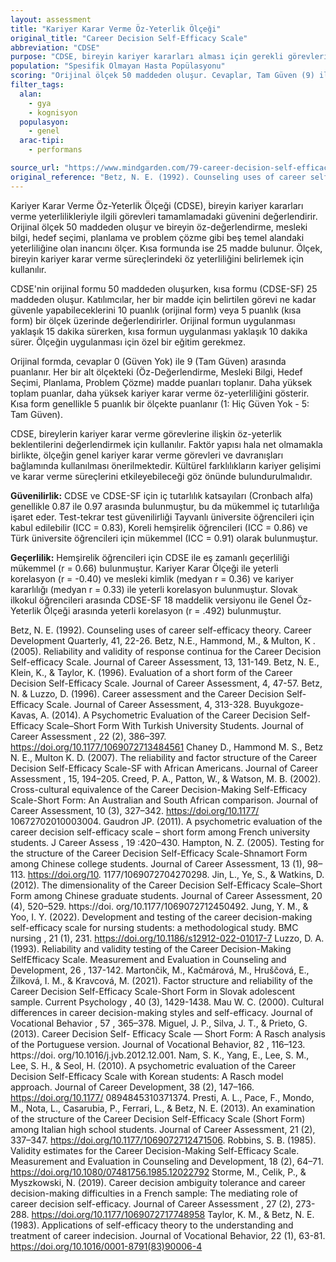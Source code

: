 ```yaml
---
layout: assessment
title: "Kariyer Karar Verme Öz-Yeterlik Ölçeği"
original_title: "Career Decision Self-Efficacy Scale"
abbreviation: "CDSE"
purpose: "CDSE, bireyin kariyer kararları alması için gerekli görevleri başarıyla tamamlayabileceğine olan inancını ölçer."
population: "Spesifik Olmayan Hasta Popülasyonu"
scoring: "Orijinal ölçek 50 maddeden oluşur. Cevaplar, Tam Güven (9) ile Güven Yok (0) arasında değişen 10 puanlık bir ölçekte puanlanır. Her biri 10 madde içeren ve beş kariyer seçimi yeterliliğini ölçen beş alt ölçekten oluşur: 1) Öz-Değerlendirme, 2) Mesleki Bilgi, 3) Hedef Seçimi, 4) Planlama, 5) Problem Çözme. Madde puanları toplanır. Daha yüksek puanlar, daha yüksek kariyer kararı öz-yeterlik düzeylerini gösterir. Maksimum puan 450'dir (her alt ölçek için maksimum 90)."
filter_tags:
  alan:
    - gya
    - kognisyon
  populasyon:
    - genel
  arac-tipi:
    - performans

source_url: "https://www.mindgarden.com/79-career-decision-self-efficacy-scale#horizontalTab3"
original_reference: "Betz, N. E. (1992). Counseling uses of career self-efficacy theory. Career Development Quarterly, 41, 22-26."
---
```






Kariyer Karar Verme Öz-Yeterlik Ölçeği (CDSE), bireyin kariyer kararları verme yeterlilikleriyle ilgili görevleri tamamlamadaki güvenini değerlendirir. Orijinal ölçek 50 maddeden oluşur ve bireyin öz-değerlendirme, mesleki bilgi, hedef seçimi, planlama ve problem çözme gibi beş temel alandaki yeterliliğine olan inancını ölçer. Kısa formunda ise 25 madde bulunur. Ölçek, bireyin kariyer karar verme süreçlerindeki öz yeterliliğini belirlemek için kullanılır.


CDSE'nin orijinal formu 50 maddeden oluşurken, kısa formu (CDSE-SF) 25 maddeden oluşur. Katılımcılar, her bir madde için belirtilen görevi ne kadar güvenle yapabileceklerini 10 puanlık (orijinal form) veya 5 puanlık (kısa form) bir ölçek üzerinde değerlendirirler. Orijinal formun uygulanması yaklaşık 15 dakika sürerken, kısa formun uygulanması yaklaşık 10 dakika sürer. Ölçeğin uygulanması için özel bir eğitim gerekmez.


Orijinal formda, cevaplar 0 (Güven Yok) ile 9 (Tam Güven) arasında puanlanır. Her bir alt ölçekteki (Öz-Değerlendirme, Mesleki Bilgi, Hedef Seçimi, Planlama, Problem Çözme) madde puanları toplanır. Daha yüksek toplam puanlar, daha yüksek kariyer karar verme öz-yeterliliğini gösterir. Kısa form genellikle 5 puanlık bir ölçekte puanlanır (1: Hiç Güven Yok - 5: Tam Güven).


CDSE, bireylerin kariyer karar verme görevlerine ilişkin öz-yeterlik beklentilerini değerlendirmek için kullanılır. Faktör yapısı hala net olmamakla birlikte, ölçeğin genel kariyer karar verme görevleri ve davranışları bağlamında kullanılması önerilmektedir. Kültürel farklılıkların kariyer gelişimi ve karar verme süreçlerini etkileyebileceği göz önünde bulundurulmalıdır.


**Güvenilirlik:** CDSE ve CDSE-SF için iç tutarlılık katsayıları (Cronbach alfa) genellikle 0.87 ile 0.97 arasında bulunmuştur, bu da mükemmel iç tutarlılığa işaret eder. Test-tekrar test güvenilirliği Tayvanlı üniversite öğrencileri için kabul edilebilir (ICC = 0.83), Koreli hemşirelik öğrencileri (ICC = 0.86) ve Türk üniversite öğrencileri için mükemmel (ICC = 0.91) olarak bulunmuştur.

**Geçerlilik:** Hemşirelik öğrencileri için CDSE ile eş zamanlı geçerliliği mükemmel (r = 0.66) bulunmuştur. Kariyer Karar Ölçeği ile yeterli korelasyon (r = -0.40) ve mesleki kimlik (medyan r = 0.36) ve kariyer kararlılığı (medyan r = 0.33) ile yeterli korelasyon bulunmuştur. Slovak ilkokul öğrencileri arasında CDSE-SF 18 maddelik versiyonu ile Genel Öz-Yeterlik Ölçeği arasında yeterli korelasyon (r = .492) bulunmuştur.


Betz, N. E. (1992). Counseling uses of career self-efficacy theory.
Career Development Quarterly, 41, 22-26.
Betz, N.E., Hammond, M., & Multon, K . (2005). Reliability and validity of response continua for the Career Decision Self-efficacy Scale.
Journal of Career Assessment, 13, 131-149.
Betz, N. E., Klein, K., & Taylor, K. (1996). Evaluation of a short form of the Career Decision Self-Efficacy Scale.
Journal of Career Assessment, 4, 47-57.
Betz, N. & Luzzo, D. (1996). Career assessment and the Career Decision Self-Efficacy Scale.
Journal of Career Assessment, 4, 313-328.
Buyukgoze-Kavas, A. (2014). A Psychometric Evaluation of the Career Decision Self-Efficacy Scale–Short Form With Turkish University Students.
Journal of Career Assessment
,
22
(2), 386–397.
https://doi.org/10.1177/1069072713484561
Chaney D., Hammond M. S., Betz N. E., Multon K. D. (2007). The reliability and factor structure of the Career Decision Self-Efficacy Scale-SF with African Americans.
Journal of Career Assessment
, 15, 194–205.
Creed, P. A., Patton, W., & Watson, M. B. (2002). Cross-cultural equivalence of the Career Decision-Making Self-Efficacy Scale-Short Form: An Australian and South African comparison.
Journal of Career Assessment, 10
(3), 327–342. https://doi.org/10.1177/ 10672702010003004.
Gaudron JP. (2011). A psychometric evaluation of the career decision self-efficacy scale – short form among French university students.
J Career Assess
,
19
:420–430.
Hampton, N. Z. (2005). Testing for the structure of the Career Decision Self-Efficacy Scale-Shnamort Form among Chinese college students.
Journal of Career Assessment, 13
(1), 98–113. https://doi.org/10. 1177/1069072704270298.
Jin, L., Ye, S., & Watkins, D. (2012). The dimensionality of the Career Decision Self-Efficacy Scale–Short Form among Chinese graduate students.
Journal of Career Assessment, 20
(4), 520–529. https://doi. org/10.1177/1069072712450492.
Jung, Y. M., & Yoo, I. Y. (2022). Development and testing of the career decision-making self-efficacy scale for nursing students: a methodological study.
BMC nursing
,
21
(1), 231. https://doi.org/10.1186/s12912-022-01017-7
Luzzo, D. A. (1993). Reliability and validity testing of the Career Decision-Making SelfEfficacy Scale.
Measurement and Evaluation in Counseling and Development, 26
, 137-142.
Martončik, M., Kačmárová, M., Hruščová, E., Žilková, I. M., & Kravcová, M. (2021). Factor structure and reliability of the Career Decision Self-Efficacy Scale-Short Form in Slovak adolescent sample.
Current Psychology
,
40
(3), 1429-1438.
Mau W. C. (2000). Cultural differences in career decision-making styles and self-efficacy.
Journal of Vocational Behavior
,
57
, 365–378.
Miguel, J. P., Silva, J. T., & Prieto, G. (2013). Career Decision Self- Efficacy Scale — Short Form: A Rasch analysis of the Portuguese version.
Journal of Vocational Behavior, 82
, 116–123. https://doi. org/10.1016/j.jvb.2012.12.001.
Nam, S. K., Yang, E., Lee, S. M., Lee, S. H., & Seol, H. (2010). A psychometric evaluation of the Career Decision Self-Efficacy Scale with Korean students: A Rasch model approach.
Journal of Career Development, 38
(2), 147–166. https://doi.org/10.1177/ 0894845310371374.
Presti, A. L., Pace, F., Mondo, M., Nota, L., Casarubia, P., Ferrari, L., & Betz, N. E. (2013). An examination of the structure of the Career Decision Self-Efficacy Scale (Short Form) among Italian high school students.
Journal of Career Assessment, 21
(2), 337–347. https://doi.org/10.1177/1069072712471506.
Robbins, S. B. (1985). Validity estimates for the Career Decision-Making Self-Efficacy Scale.
Measurement and Evaluation in Counseling and Development, 18
(2), 64–71.
https://doi.org/10.1080/07481756.1985.12022792
Storme, M., Celik, P., & Myszkowski, N. (2019). Career decision ambiguity tolerance and career decision-making difficulties in a French sample: The mediating role of career decision self-efficacy.
Journal of Career Assessment
,
27
(2), 273-288.
https://doi.org/10.1177/1069072717748958
Taylor, K. M., & Betz, N. E. (1983). Applications of self-efficacy theory to the understanding and treatment of career indecision.
Journal of Vocational Behavior, 22
(1), 63-81.
https://doi.org/10.1016/0001-8791(83)90006-4

```